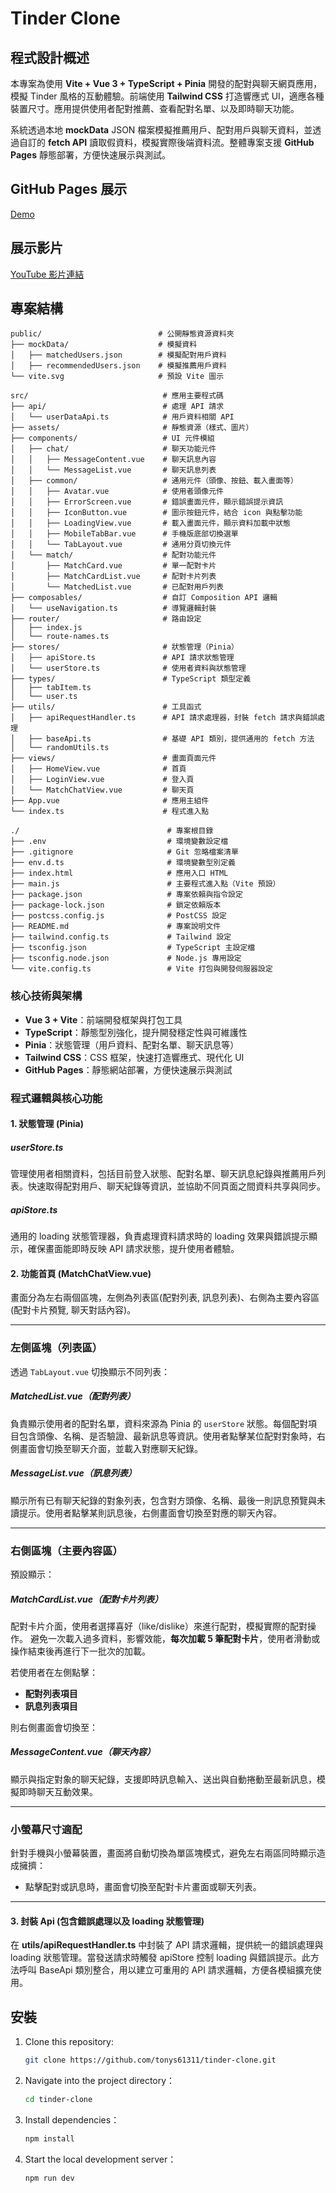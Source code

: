 # Tinder Clone

## 程式設計概述

本專案為使用 **Vite + Vue 3 + TypeScript + Pinia** 開發的配對與聊天網頁應用，模擬 Tinder 風格的互動體驗。前端使用 **Tailwind CSS** 打造響應式 UI，適應各種裝置尺寸。應用提供使用者配對推薦、查看配對名單、以及即時聊天功能。

系統透過本地 **mockData** JSON 檔案模擬推薦用戶、配對用戶與聊天資料，並透過自訂的 **fetch API** 讀取假資料，模擬實際後端資料流。整體專案支援 **GitHub Pages** 靜態部署，方便快速展示與測試。

## GitHub Pages 展示

[Demo](https://tonys61311.github.io/tinder-clone)

## 展示影片

[YouTube 影片連結](https://youtu.be/5-ajfXv_eSU)

## 專案結構

```
public/                          # 公開靜態資源資料夾
├── mockData/                    # 模擬資料
│   ├── matchedUsers.json        # 模擬配對用戶資料
│   ├── recommendedUsers.json    # 模擬推薦用戶資料
└── vite.svg                     # 預設 Vite 圖示

src/                              # 應用主要程式碼
├── api/                          # 處理 API 請求
│   └── userDataApi.ts            # 用戶資料相關 API
├── assets/                       # 靜態資源（樣式、圖片）
├── components/                   # UI 元件模組
│   ├── chat/                     # 聊天功能元件
│   │   ├── MessageContent.vue    # 聊天訊息內容
│   │   └── MessageList.vue       # 聊天訊息列表
│   ├── common/                   # 通用元件（頭像、按鈕、載入畫面等）
│   │   ├── Avatar.vue            # 使用者頭像元件
│   │   ├── ErrorScreen.vue       # 錯誤畫面元件，顯示錯誤提示資訊
│   │   ├── IconButton.vue        # 圖示按鈕元件，結合 icon 與點擊功能
│   │   ├── LoadingView.vue       # 載入畫面元件，顯示資料加載中狀態
│   │   ├── MobileTabBar.vue      # 手機版底部切換選單
│   │   └── TabLayout.vue         # 通用分頁切換元件
│   └── match/                    # 配對功能元件
│       ├── MatchCard.vue         # 單一配對卡片
│       ├── MatchCardList.vue     # 配對卡片列表
│       └── MatchedList.vue       # 已配對用戶列表
├── composables/                  # 自訂 Composition API 邏輯
│   └── useNavigation.ts          # 導覽邏輯封裝
├── router/                       # 路由設定
│   ├── index.js
│   └── route-names.ts
├── stores/                       # 狀態管理（Pinia）
│   ├── apiStore.ts               # API 請求狀態管理
│   └── userStore.ts              # 使用者資料與狀態管理
├── types/                        # TypeScript 類型定義
│   ├── tabItem.ts
│   └── user.ts
├── utils/                        # 工具函式
│   ├── apiRequestHandler.ts      # API 請求處理器，封裝 fetch 請求與錯誤處理
│   ├── baseApi.ts                # 基礎 API 類別，提供通用的 fetch 方法
│   └── randomUtils.ts
├── views/                        # 畫面頁面元件
│   ├── HomeView.vue              # 首頁
│   ├── LoginView.vue             # 登入頁
│   └── MatchChatView.vue         # 聊天頁
├── App.vue                       # 應用主組件
└── index.ts                      # 程式進入點

./                                 # 專案根目錄
├── .env                           # 環境變數設定檔
├── .gitignore                     # Git 忽略檔案清單
├── env.d.ts                       # 環境變數型別定義
├── index.html                     # 應用入口 HTML
├── main.js                        # 主要程式進入點（Vite 預設）
├── package.json                   # 專案依賴與指令設定
├── package-lock.json              # 鎖定依賴版本
├── postcss.config.js              # PostCSS 設定
├── README.md                      # 專案說明文件
├── tailwind.config.ts             # Tailwind 設定
├── tsconfig.json                  # TypeScript 主設定檔
├── tsconfig.node.json             # Node.js 專用設定
└── vite.config.ts                 # Vite 打包與開發伺服器設定
```

### 核心技術與架構

- **Vue 3 + Vite**：前端開發框架與打包工具
- **TypeScript**：靜態型別強化，提升開發穩定性與可維護性
- **Pinia**：狀態管理（用戶資料、配對名單、聊天訊息等）
- **Tailwind CSS**：CSS 框架，快速打造響應式、現代化 UI
- **GitHub Pages**：靜態網站部署，方便快速展示與測試


### 程式邏輯與核心功能

#### 1. 狀態管理 (Pinia)

##### userStore.ts
管理使用者相關資料，包括目前登入狀態、配對名單、聊天訊息紀錄與推薦用戶列表。快速取得配對用戶、聊天紀錄等資訊，並協助不同頁面之間資料共享與同步。

##### apiStore.ts
通用的 loading 狀態管理器，負責處理資料請求時的 loading 效果與錯誤提示顯示，確保畫面能即時反映 API 請求狀態，提升使用者體驗。

#### 2. 功能首頁 (MatchChatView.vue)

畫面分為左右兩個區塊，左側為列表區(配對列表, 訊息列表)、右側為主要內容區(配對卡片預覽, 聊天對話內容)。

---

### 左側區塊（列表區）

透過 `TabLayout.vue` 切換顯示不同列表：

##### MatchedList.vue（配對列表）

負責顯示使用者的配對名單，資料來源為 Pinia 的 `userStore` 狀態。每個配對項目包含頭像、名稱、是否驗證、最新訊息等資訊。使用者點擊某位配對對象時，右側畫面會切換至聊天介面，並載入對應聊天紀錄。

##### MessageList.vue（訊息列表）

顯示所有已有聊天紀錄的對象列表，包含對方頭像、名稱、最後一則訊息預覽與未讀提示。使用者點擊某則訊息後，右側畫面會切換至對應的聊天內容。

---

### 右側區塊（主要內容區）

預設顯示：

##### MatchCardList.vue（配對卡片列表）

配對卡片介面，使用者選擇喜好（like/dislike）來進行配對，模擬實際的配對操作。
避免一次載入過多資料，影響效能，**每次加載 5 筆配對卡片**，使用者滑動或操作結束後再進行下一批次的加載。

若使用者在左側點擊：

- **配對列表項目**
- **訊息列表項目**

則右側畫面會切換至：

##### MessageContent.vue（聊天內容）

顯示與指定對象的聊天紀錄，支援即時訊息輸入、送出與自動捲動至最新訊息，模擬即時聊天互動效果。

---

### 小螢幕尺寸適配

針對手機與小螢幕裝置，畫面將自動切換為單區塊模式，避免左右兩區同時顯示造成擁擠：

- 點擊配對或訊息時，畫面會切換至配對卡片畫面或聊天列表。

---

#### 3. 封裝 Api (包含錯誤處理以及 loading 狀態管理)
在 **utils/apiRequestHandler.ts** 中封裝了 API 請求邏輯，提供統一的錯誤處理與 loading 狀態管理。當發送請求時觸發 apiStore 控制 loading 與錯誤提示。此方法呼叫 BaseApi 類別整合，用以建立可重用的 API 請求邏輯，方便各模組擴充使用。

## 安裝

1. Clone this repository:
   ```bash
   git clone https://github.com/tonys61311/tinder-clone.git
   ```

2. Navigate into the project directory：
   ```bash
   cd tinder-clone
   ```

3. Install dependencies：
   ```bash
   npm install
   ```

4. Start the local development server：
   ```bash
   npm run dev
   ```